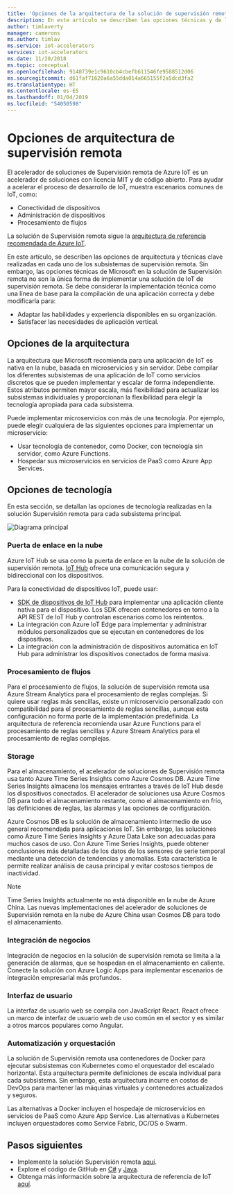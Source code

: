 ```yaml
---
title: 'Opciones de la arquitectura de la solución de supervisión remota: Azure | Microsoft Docs'
description: En este artículo se describen las opciones técnicas y de la arquitectura de la supervisión remota
author: timlaverty
manager: camerons
ms.author: timlav
ms.service: iot-accelerators
services: iot-accelerators
ms.date: 11/20/2018
ms.topic: conceptual
ms.openlocfilehash: 9140739e1c9610cb4cbefb611546fe9588512d06
ms.sourcegitcommit: d61faf71620a6a55dda014a665155f2a5dcd3fa2
ms.translationtype: HT
ms.contentlocale: es-ES
ms.lasthandoff: 01/04/2019
ms.locfileid: "54050598"
---
```

# <a name="remote-monitoring-architectural-choices"></a>Opciones de arquitectura de supervisión remota

El acelerador de soluciones de Supervisión remota de Azure IoT es un acelerador de soluciones con licencia MIT y de código abierto. Para ayudar a acelerar el proceso de desarrollo de IoT, muestra escenarios comunes de IoT, como:

- Conectividad de dispositivos
- Administración de dispositivos
- Procesamiento de flujos

La solución de Supervisión remota sigue la [arquitectura de referencia recomendada de Azure IoT](https://aka.ms/iotrefarchitecture).

En este artículo, se describen las opciones de arquitectura y técnicas clave realizadas en cada uno de los subsistemas de supervisión remota. Sin embargo, las opciones técnicas de Microsoft en la solución de Supervisión remota no son la única forma de implementar una solución de IoT de supervisión remota. Se debe considerar la implementación técnica como una línea de base para la compilación de una aplicación correcta y debe modificarla para:

- Adaptar las habilidades y experiencia disponibles en su organización.
- Satisfacer las necesidades de aplicación vertical.

## <a name="architectural-choices"></a>Opciones de la arquitectura

La arquitectura que Microsoft recomienda para una aplicación de IoT es nativa en la nube, basada en microservicios y sin servidor. Debe compilar los diferentes subsistemas de una aplicación de IoT como servicios discretos que se pueden implementar y escalar de forma independiente. Estos atributos permiten mayor escala, más flexibilidad para actualizar los subsistemas individuales y proporcionan la flexibilidad para elegir la tecnología apropiada para cada subsistema.

Puede implementar microservicios con más de una tecnología. Por ejemplo, puede elegir cualquiera de las siguientes opciones para implementar un microservicio:

- Usar tecnología de contenedor, como Docker, con tecnología sin servidor, como Azure Functions.
- Hospedar sus microservicios en servicios de PaaS como Azure App Services.

## <a name="technology-choices"></a>Opciones de tecnología

En esta sección, se detallan las opciones de tecnología realizadas en la solución Supervisión remota para cada subsistema principal.

![Diagrama principal](./media/iot-accelerators-remote-monitoring-architectural-choices/subsystem.png)

### <a name="cloud-gateway"></a>Puerta de enlace en la nube

Azure IoT Hub se usa como la puerta de enlace en la nube de la solución de supervisión remota. [IoT Hub](https://azure.microsoft.com/services/iot-hub/) ofrece una comunicación segura y bidireccional con los dispositivos.

Para la conectividad de dispositivos IoT, puede usar:

- [SDK de dispositivos de IoT Hub](../iot-hub/iot-hub-devguide-sdks.md#azure-iot-hub-device-sdks) para implementar una aplicación cliente nativa para el dispositivo. Los SDK ofrecen contenedores en torno a la API REST de IoT Hub y controlan escenarios como los reintentos.
- La integración con Azure IoT Edge para implementar y administrar módulos personalizados que se ejecutan en contenedores de los dispositivos.
- La integración con la administración de dispositivos automática en IoT Hub para administrar los dispositivos conectados de forma masiva.

### <a name="stream-processing"></a>Procesamiento de flujos

Para el procesamiento de flujos, la solución de supervisión remota usa Azure Stream Analytics para el procesamiento de reglas complejas. Si quiere usar reglas más sencillas, existe un microservicio personalizado con compatibilidad para el procesamiento de reglas sencillas, aunque esta configuración no forma parte de la implementación predefinida. La arquitectura de referencia recomienda usar Azure Functions para el procesamiento de reglas sencillas y Azure Stream Analytics para el procesamiento de reglas complejas.

### <a name="storage"></a>Storage

Para el almacenamiento, el acelerador de soluciones de Supervisión remota usa tanto Azure Time Series Insights como Azure Cosmos DB. Azure Time Series Insights almacena los mensajes entrantes a través de IoT Hub desde los dispositivos conectados. El acelerador de soluciones usa Azure Cosmos DB para todo el almacenamiento restante, como el almacenamiento en frío, las definiciones de reglas, las alarmas y las opciones de configuración.

Azure Cosmos DB es la solución de almacenamiento intermedio de uso general recomendada para aplicaciones IoT. Sin embargo, las soluciones como Azure Time Series Insights y Azure Data Lake son adecuadas para muchos casos de uso. Con Azure Time Series Insights, puede obtener conclusiones más detalladas de los datos de los sensores de serie temporal mediante una detección de tendencias y anomalías. Esta característica le permite realizar análisis de causa principal y evitar costosos tiempos de inactividad.

> [!NOTE]
> Time Series Insights actualmente no está disponible en la nube de Azure China. Las nuevas implementaciones del acelerador de soluciones de Supervisión remota en la nube de Azure China usan Cosmos DB para todo el almacenamiento.

### <a name="business-integration"></a>Integración de negocios

Integración de negocios en la solución de supervisión remota se limita a la generación de alarmas, que se hospedan en el almacenamiento en caliente. Conecte la solución con Azure Logic Apps para implementar escenarios de integración empresarial más profundos.

### <a name="user-interface"></a>Interfaz de usuario

La interfaz de usuario web se compila con JavaScript React. React ofrece un marco de interfaz de usuario web de uso común en el sector y es similar a otros marcos populares como Angular.

### <a name="runtime-and-orchestration"></a>Automatización y orquestación

La solución de Supervisión remota usa contenedores de Docker para ejecutar subsistemas con Kubernetes como el orquestador del escalado horizontal. Esta arquitectura permite definiciones de escala individual para cada subsistema. Sin embargo, esta arquitectura incurre en costos de DevOps para mantener las máquinas virtuales y contenedores actualizados y seguros.

Las alternativas a Docker incluyen el hospedaje de microservicios en servicios de PaaS como Azure App Service. Las alternativas a Kubernetes incluyen orquestadores como Service Fabric, DC/OS o Swarm.

## <a name="next-steps"></a>Pasos siguientes

* Implemente la solución Supervisión remota [aquí](https://www.azureiotsolutions.com/).
* Explore el código de GitHub en [C#](https://github.com/Azure/azure-iot-pcs-remote-monitoring-dotnet/) y [Java](https://github.com/Azure/azure-iot-pcs-remote-monitoring-java/).  
* Obtenga más información sobre la arquitectura de referencia de IoT [aquí](https://aka.ms/iotrefarchitecture).

